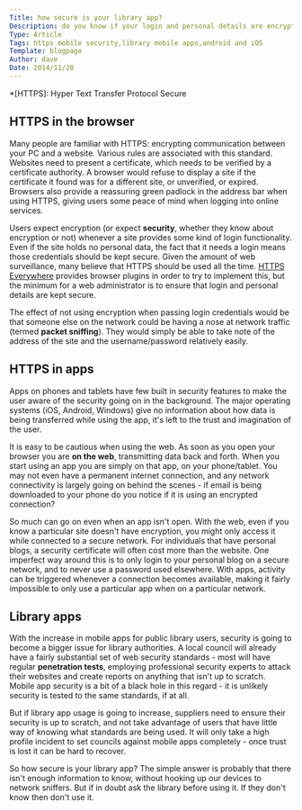 ```yaml
---
Title: how secure is your library app?
Description: do you know if your login and personal details are encrypted while using your library app?
Type: Article
Tags: https mobile security,library mobile apps,android and iOS
Template: blogpage
Author: dave
Date: 2014/11/20
---
```


*[HTTPS]: Hyper Text Transfer Protocol Secure

HTTPS in the browser
--------------------

Many people are familiar with HTTPS: encrypting communication between your PC and a website.  Various rules are associated with this standard.  Websites need to present a certificate, which needs to be verified by a certificate authority.  A browser would refuse to display a site if the certificate it found was for a different site, or unverified, or expired.  Browsers also provide a reassuring green padlock in the address bar when using HTTPS, giving users some peace of mind when logging into online services.

Users expect encryption (or expect **security**, whether they know about encryption or not) whenever a site provides some kind of login functionality.  Even if the site holds no personal data, the fact that it needs a login means those credentials should be kept secure.  Given the amount of web surveillance, many believe that HTTPS should be used all the time.  [HTTPS Everywhere](https://www.eff.org/https-everywhere) provides browser plugins in order to try to implement this, but the minimum for a web administrator is to ensure that login and personal details are kept secure.

The effect of not using encryption when passing login credentials would be that someone else on the network could be having a nose at network traffic (termed **packet sniffing**).  They would simply be able to take note of the address of the site and the username/password relatively easily.

HTTPS in apps
-------------

Apps on phones and tablets have few built in security features to make the user aware of the security going on in the background.  The major operating systems (iOS, Android, Windows) give no information about how data is being transferred while using the app, it's left to the trust and imagination of the user.

It is easy to be cautious when using the web.  As soon as you open your browser you are **on the web**, transmitting data back and forth.  When you start using an app you are simply on that app, on your phone/tablet.  You may not even have a permanent internet connection, and any network connectivity is largely going on behind the scenes - if email is being downloaded to your phone do you notice if it is using an encrypted connection?

So much can go on even when an app isn't open.  With the web, even if you know a particular site doesn't have encryption, you might only access it while connected to a secure network.  For individuals that have personal blogs, a security certificate will often cost more than the website.  One imperfect way around this is to only login to your personal blog on a secure network, and to never use a password used elsewhere.  With apps, activity can be triggered whenever a connection becomes available, making it fairly impossible to only use a particular app when on a particular network.

Library apps
------------

With the increase in mobile apps for public library users, security is going to become a bigger issue for library authorities.  A local council will already have a fairly substantial set of web security standards - most will have regular **penetration tests**, employing professional security experts to attack their websites and create reports on anything that isn't up to scratch.  Mobile app security is a bit of a black hole in this regard - it is unlikely security is tested to the same standards, if at all.

But if library app usage is going to increase, suppliers need to ensure their security is up to scratch, and not take advantage of users that have little way of knowing what standards are being used.  It will only take a high profile incident to set councils against mobile apps completely - once trust is lost it can be hard to recover.

So how secure is your library app?  The simple answer is probably that there isn't enough information to know, without hooking up our devices to network sniffers.  But if in doubt ask the library before using it.  If they don't know then don't use it.
